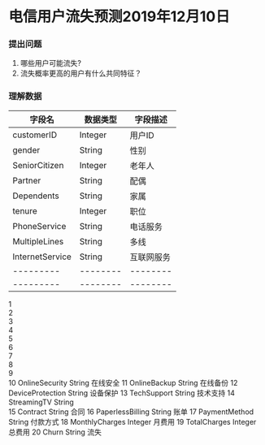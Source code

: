# 电信用户流失预测2019年12月10日

### 提出问题
1. 哪些用户可能流失?  
2. 流失概率更高的用户有什么共同特征？    

### 理解数据

字段名  | 数据类型  | 字段描述|
--------- | --------| --------|
customerID | Integer| 用户ID|
gender | String| 性别|
SeniorCitizen | Integer| 老年人|
Partner | String| 配偶|
Dependents | String| 家属|
tenure | Integer| 职位|
PhoneService | String| 电话服务|
MultipleLines | String| 多线|
InternetService | String| 互联网服务|
--------- | -------- | --------|
--------- | -------- | --------|





		
1			
2			
3			
4			
5			
6			
7			
8			
9			
10	OnlineSecurity	String	在线安全
11	OnlineBackup	String	在线备份
12	DeviceProtection	String	设备保护
13	TechSupport	String	技术支持
14	StreamingTV	String	
15	Contract	String	合同
16	PaperlessBilling	String	账单
17	PaymentMethod	String	付款方式
18	MonthlyCharges	Integer	月费用
19	TotalCharges	Integer	总费用
20	Churn	String	流失
